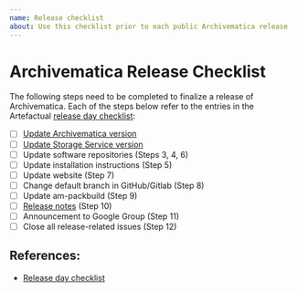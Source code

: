 ```yaml
---
name: Release checklist
about: Use this checklist prior to each public Archivematica release
---
```


# Archivematica Release Checklist

The following steps need to be completed to finalize a release of
Archivematica. Each of the steps below refer to the entries in the Artefactual
[release day checklist][release-checklist-4]:

- [ ] [Update Archivematica version][release-checklist-1]
- [ ] [Update Storage Service version][release-checklist-2]
- [ ] Update software repositories (Steps 3, 4, 6)
- [ ] Update installation instructions (Step 5)
- [ ] Update website (Step 7)
- [ ] Change default branch in GitHub/Gitlab (Step 8)
- [ ] Update am-packbuild (Step 9)
- [ ] [Release notes][release-checklist-4] (Step 10)
- [ ] Announcement to Google Group (Step 11)
- [ ] Close all release-related issues (Step 12)

## References:

* [Release day checklist][release-checklist-4]

[release-checklist-1]: https://github.com/artefactual/archivematica/pull/1374
[release-checklist-2]: https://github.com/artefactual/archivematica-storage-service/pull/450
[release-checklist-3]: https://wiki.archivematica.org/Archivematica_1.9.1_and_Storage_Service_0.14.1_release_notes
[release-checklist-4]: https://wiki.archivematica.org/Release_Process#Release_Day_Checklist
